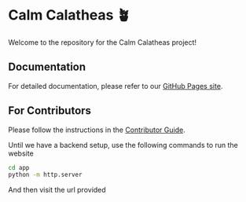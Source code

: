 # Calm Calatheas 🪴

Welcome to the repository for the Calm Calatheas project!

## Documentation

For detailed documentation, please refer to our [GitHub Pages site](https://cj12-calm-calatheas.github.io/code-jam-12/).

## For Contributors

Please follow the instructions in the [Contributor Guide](https://cj12-calm-calatheas.github.io/code-jam-12/contributor-guide/).

Until we have a backend setup, use the following commands to run the website

```bash
cd app
python -m http.server
```

And then visit the url provided
